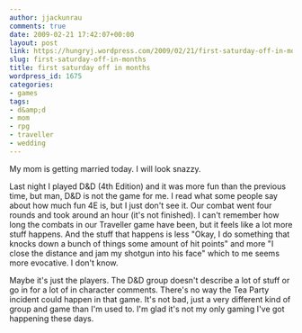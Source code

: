 ```yaml
---
author: jjackunrau
comments: true
date: 2009-02-21 17:42:07+00:00
layout: post
link: https://hungryj.wordpress.com/2009/02/21/first-saturday-off-in-months/
slug: first-saturday-off-in-months
title: first saturday off in months
wordpress_id: 1675
categories:
- games
tags:
- d&amp;d
- mom
- rpg
- traveller
- wedding
---
```


My mom is getting married today. I will look snazzy.

Last night I played D&D (4th Edition) and it was more fun than the previous time, but man, D&D is not the game for me. I read what some people say about how much fun 4E is, but I just don't see it. Our combat went four rounds and took around an hour (it's not finished). I can't remember how long the combats in our Traveller game have been, but it feels like a lot more stuff happens. And the stuff that happens is less "Okay, I do something that knocks down a bunch of things some amount of hit points" and more "I close the distance and jam my shotgun into his face" which to me seems more evocative. I don't know.

Maybe it's just the players. The D&D group doesn't describe a lot of stuff or go in for a lot of in character comments. There's no way the Tea Party incident could happen in that game. It's not bad, just a very different kind of group and game than I'm used to. I'm glad it's not my only gaming I've got happening these days.

